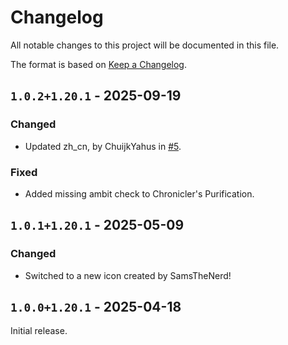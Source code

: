 # Changelog

All notable changes to this project will be documented in this file.

The format is based on [Keep a Changelog](https://keepachangelog.com/en/1.1.0/).

## `1.0.2+1.20.1` - 2025-09-19

### Changed

* Updated zh_cn, by ChuijkYahus in [#5](https://github.com/object-Object/IoticBlocks/pull/5).

### Fixed

* Added missing ambit check to Chronicler's Purification.

## `1.0.1+1.20.1` - 2025-05-09

### Changed

* Switched to a new icon created by SamsTheNerd! 

## `1.0.0+1.20.1` - 2025-04-18

Initial release.
